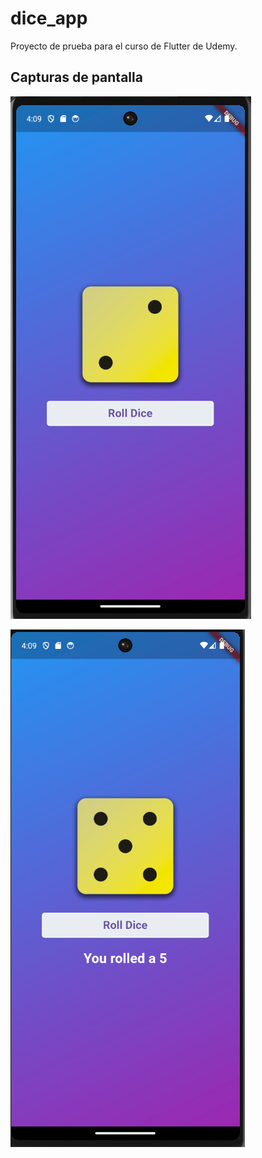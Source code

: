 # dice_app

Proyecto de prueba para el curso de Flutter de Udemy.

## Capturas de pantalla

![Estado Inicial](https://raw.githubusercontent.com/SRobles97/dice_app/master/assets/screenshots/img_1.png)

![Estado Final](https://raw.githubusercontent.com/SRobles97/dice_app/master/assets/screenshots/img.png)